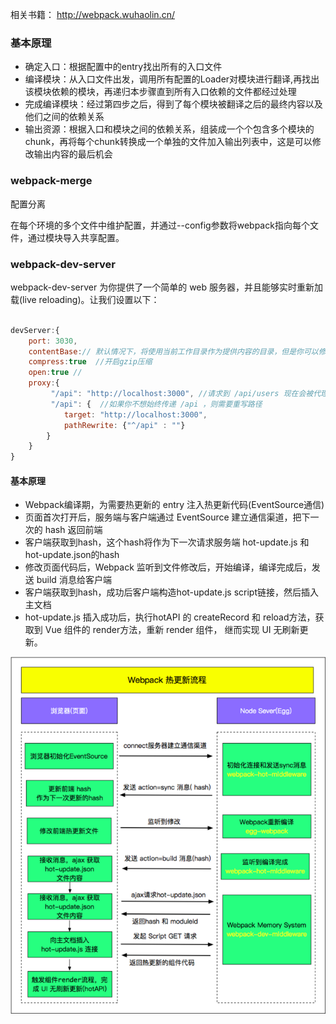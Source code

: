 相关书籍： http://webpack.wuhaolin.cn/
### 基本原理
- 确定入口：根据配置中的entry找出所有的入口文件
- 编译模块：从入口文件出发，调用所有配置的Loader对模块进行翻译,再找出该模块依赖的模块，再递归本步骤直到所有入口依赖的文件都经过处理
- 完成编译模块：经过第四步之后，得到了每个模块被翻译之后的最终内容以及他们之间的依赖关系
- 输出资源：根据入口和模块之间的依赖关系，组装成一个个包含多个模块的chunk，再将每个chunk转换成一个单独的文件加入输出列表中，这是可以修改输出内容的最后机会

###  webpack-merge
 配置分离

在每个环境的多个文件中维护配置，并通过--config参数将webpack指向每个文件，通过模块导入共享配置。

### webpack-dev-server

webpack-dev-server 为你提供了一个简单的 web 服务器，并且能够实时重新加载(live reloading)。让我们设置以下：

```javascript

devServer:{
    port: 3030,
    contentBase:// 默认情况下，将使用当前工作目录作为提供内容的目录，但是你可以修改为其他目录：
    compress:true  //开启gzip压缩
    open:true //
    proxy:{
         "/api": "http://localhost:3000", //请求到 /api/users 现在会被代理到请求 http://localhost:3000/api/users
         "/api": {  //如果你不想始终传递 /api ，则需要重写路径
            target: "http://localhost:3000",
            pathRewrite: {"^/api" : ""}
        }
    }
}

```

#### 基本原理

- Webpack编译期，为需要热更新的 entry 注入热更新代码(EventSource通信)
- 页面首次打开后，服务端与客户端通过 EventSource 建立通信渠道，把下一次的 hash 返回前端
- 客户端获取到hash，这个hash将作为下一次请求服务端 hot-update.js 和 hot-update.json的hash
- 修改页面代码后，Webpack 监听到文件修改后，开始编译，编译完成后，发送 build 消息给客户端
- 客户端获取到hash，成功后客户端构造hot-update.js script链接，然后插入主文档
- hot-update.js 插入成功后，执行hotAPI 的 createRecord 和 reload方法，获取到 Vue 组件的 render方法，重新 render 组件， 继而实现 UI 无刷新更新。

![](./2887398990-6072d7440acfc_fix732.png)